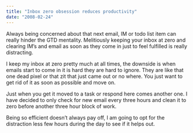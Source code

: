 ```yaml
---
title: "Inbox zero obsession reduces productivity"
date: "2008-02-24"
---
```


Always being concerned about that next email, IM or todo list item can really hinder the GTD mentality. Melitiously keeping your inbox at zero and clearing IM’s and email as soon as they come in just to feel fulfilled is really distracting.

I keep my inbox at zero pretty much at all times, the downside is when emails start to come in it is hard they are hard to ignore. They are like that one dead pixel or that zit that just came out or no where. You just want to get rid of it as soon as possible and move on.

Just when you get it moved to a task or respond here comes another one. I have decided to only check for new email every three hours and clean it to zero before another three hour block of work.

Being so efficient doesn’t always pay off, I am going to opt for the distraction less few hours during the day to see if it helps out.
